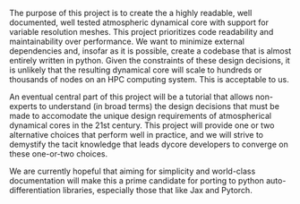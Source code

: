 The purpose of this project is to create the a highly readable, well documented, well tested atmospheric dynamical core with support for variable resolution meshes.
This project prioritizes code readability and maintainability over performance. 
We want to minimize external dependencies and, insofar as it is possible, create a codebase that is almost entirely written in python.
Given the constraints of these design decisions, it is unlikely that the resulting dynamical core will scale to hundreds or thousands of 
nodes on an HPC computing system. This is acceptable to us.

An eventual central part of this project will be a tutorial that allows non-experts to understand (in broad terms) the design decisions
that must be made to accomodate the unique design requirements of atmospherical dynamical cores in the 21st century.
This project will provide one or two alternative choices that perform well in practice, and we will strive to 
demystify the tacit knowledge that leads dycore developers to converge on these one-or-two choices.

We are currently hopeful that aiming for simplicity and world-class documentation will make this a prime candidate
for porting to python auto-differentiation libraries, especially those that like Jax and Pytorch. 
